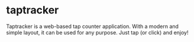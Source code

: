 # taptracker
Taptracker is a web-based tap counter application. With a modern and simple layout, it can be used for any purpose. Just tap (or click) and enjoy!
